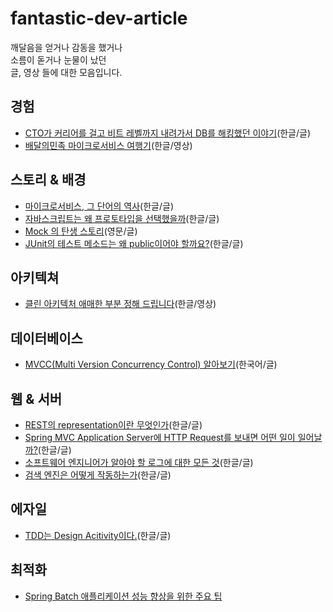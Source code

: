 # fantastic-dev-article

깨달음을 얻거나 감동을 했거나 <br/>
소름이 돋거나 눈물이 났던  <br/>
글, 영상 들에 대한 모음입니다.


## 경험
* [CTO가 커리어를 걸고 비트 레벨까지 내려가서 DB를 해킹했던 이야기](https://tech.devsisters.com/posts/bit-level-database-hacking/)(한글/글)
* [배달의민족 마이크로서비스 여행기](https://www.youtube.com/watch?v=BnS6343GTkY)(한글/영상)

## 스토리 & 배경
* [마이크로서비스, 그 단어의 역사](https://techblog.gccompany.co.kr/마이크로서비스-그-단어의-역사-3cce0133312)(한글/글)
* [자바스크립트는 왜 프로토타입을 선택했을까](https://medium.com/@limsungmook/자바스크립트는-왜-프로토타입을-선택했을까-997f985adb42)(한글/글)
* [Mock 의 탄생 스토리](http://www.mockobjects.com/2009/09/brief-history-of-mock-objects.html)(영문/글)
* [JUnit의 테스트 메소드는 왜 public이어야 할까요?](https://groups.google.com/g/ksug/c/xpJpy8SCrEE?pli=1)(한글/글)


## 아키텍쳐
* [클린 아키텍처 애매한 부분 정해 드립니다](https://www.youtube.com/watch?v=g6Tg6_qpIVc)(한글/영상)

## 데이터베이스
* [MVCC(Multi Version Concurrency Control) 알아보기](https://medium.com/monday-9-pm/mvcc-multi-version-concurrency-control-%EC%95%8C%EC%95%84%EB%B3%B4%EA%B8%B0-e4102cd97e59)(한국어/글)


## 웹 & 서버
* [REST의 representation이란 무엇인가](https://blog.npcode.com/2017/04/03/rest의-representation이란-무엇인가/)(한글/글)
* [Spring MVC Application Server에 HTTP Request를 보내면 어떤 일이 일어날까?](https://monday9pm.com/spring-mvc에-http-request를-보내면-어떤-일이-일어날까-80467f8bc486)(한글/글)
* [소프트웨어 엔지니어가 알아야 할 로그에 대한 모든 것](https://medium.com/rate-labs/소프트웨어-엔지니어가-알아야-할-로그에-대한-모든-것-11513af8b998)(한글/글)
* [검색 엔진은 어떻게 작동하는가](https://xo.dev/articles/how-search-engine-works)(한글/글)

## 에자일
* [TDD는 Design Acitivity이다.](https://perfectacle.github.io/2022/06/06/tdd-is-design-activity/#more)(한글/글)



## 최적화
* [Spring Batch 애플리케이션 성능 향상을 위한 주요 팁](https://tech.kakaopay.com/post/spring-batch-performance/)
  
